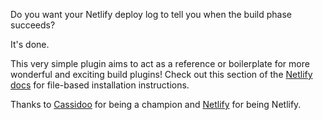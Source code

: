 Do you want your Netlify deploy log to tell you when the build phase succeeds?

It's done.

This very simple plugin aims to act as a reference or boilerplate for more wonderful and exciting build plugins! Check out this section of the [Netlify docs](https://docs.netlify.com/configure-builds/build-plugins/#file-based-installation) for file-based installation instructions.

Thanks to [Cassidoo](https://twitter.com/Netlify/status/1265644146691387394) for being a champion and [Netlify](https://docs.netlify.com/configure-builds/build-plugins) for being Netlify.